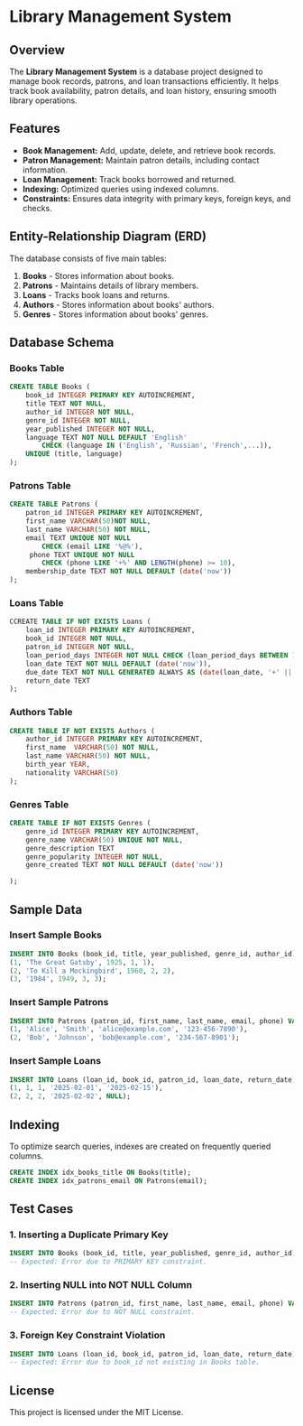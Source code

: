 # Library Management System

## Overview
The **Library Management System** is a database project designed to manage book records, patrons, and loan transactions efficiently. It helps track book availability, patron details, and loan history, ensuring smooth library operations.

## Features
- **Book Management:** Add, update, delete, and retrieve book records.
- **Patron Management:** Maintain patron details, including contact information.
- **Loan Management:** Track books borrowed and returned.
- **Indexing:** Optimized queries using indexed columns.
- **Constraints:** Ensures data integrity with primary keys, foreign keys, and checks.

## Entity-Relationship Diagram (ERD)
The database consists of five main tables:
1. **Books** - Stores information about books.
2. **Patrons** - Maintains details of library members.
3. **Loans** - Tracks book loans and returns.
4. **Authors** - Stores information about books' authors.
5. **Genres** - Stores information about books' genres.


## Database Schema

### **Books Table**
```sql
CREATE TABLE Books (
    book_id INTEGER PRIMARY KEY AUTOINCREMENT, 
    title TEXT NOT NULL,
    author_id INTEGER NOT NULL,
    genre_id INTEGER NOT NULL,
    year_published INTEGER NOT NULL, 
    language TEXT NOT NULL DEFAULT 'English'
        CHECK (language IN ('English', 'Russian', 'French',...)),
    UNIQUE (title, language)
);
```

### **Patrons Table**
```sql
CREATE TABLE Patrons (
    patron_id INTEGER PRIMARY KEY AUTOINCREMENT,
    first_name VARCHAR(50)NOT NULL,
    last_name VARCHAR(50) NOT NULL,
    email TEXT UNIQUE NOT NULL 
        CHECK (email LIKE '%@%'), 
     phone TEXT UNIQUE NOT NULL 
        CHECK (phone LIKE '+%' AND LENGTH(phone) >= 10),
    membership_date TEXT NOT NULL DEFAULT (date('now'))
);
```

### **Loans Table**
```sql
CCREATE TABLE IF NOT EXISTS Loans (
    loan_id INTEGER PRIMARY KEY AUTOINCREMENT,
    book_id INTEGER NOT NULL,
    patron_id INTEGER NOT NULL,
    loan_period_days INTEGER NOT NULL CHECK (loan_period_days BETWEEN 1 AND 30),
    loan_date TEXT NOT NULL DEFAULT (date('now')),
    due_date TEXT NOT NULL GENERATED ALWAYS AS (date(loan_date, '+' || loan_period_days || ' days')) VIRTUAL,
    return_date TEXT 
);
```

### **Authors Table**
```sql
CREATE TABLE IF NOT EXISTS Authors (
    author_id INTEGER PRIMARY KEY AUTOINCREMENT,
    first_name 	VARCHAR(50) NOT NULL,
    last_name VARCHAR(50) NOT NULL,
    birth_year YEAR,
    nationality VARCHAR(50)
);
```

### **Genres Table**
```sql
CREATE TABLE IF NOT EXISTS Genres (
    genre_id INTEGER PRIMARY KEY AUTOINCREMENT,
    genre_name VARCHAR(50) UNIQUE NOT NULL,
    genre_description TEXT
    genre_popularity INTEGER NOT NULL,
    genre_created TEXT NOT NULL DEFAULT (date('now'))

);
```

## Sample Data

### **Insert Sample Books**
```sql
INSERT INTO Books (book_id, title, year_published, genre_id, author_id) VALUES
(1, 'The Great Gatsby', 1925, 1, 1),
(2, 'To Kill a Mockingbird', 1960, 2, 2),
(3, '1984', 1949, 3, 3);
```

### **Insert Sample Patrons**
```sql
INSERT INTO Patrons (patron_id, first_name, last_name, email, phone) VALUES
(1, 'Alice', 'Smith', 'alice@example.com', '123-456-7890'),
(2, 'Bob', 'Johnson', 'bob@example.com', '234-567-8901');
```

### **Insert Sample Loans**
```sql
INSERT INTO Loans (loan_id, book_id, patron_id, loan_date, return_date) VALUES
(1, 1, 1, '2025-02-01', '2025-02-15'),
(2, 2, 2, '2025-02-02', NULL);
```

## Indexing
To optimize search queries, indexes are created on frequently queried columns.
```sql
CREATE INDEX idx_books_title ON Books(title);
CREATE INDEX idx_patrons_email ON Patrons(email);
```

## Test Cases

### **1. Inserting a Duplicate Primary Key**
```sql
INSERT INTO Books (book_id, title, year_published, genre_id, author_id) VALUES (1, 'Duplicate', 2023, 1, 1);
-- Expected: Error due to PRIMARY KEY constraint.
```

### **2. Inserting NULL into NOT NULL Column**
```sql
INSERT INTO Patrons (patron_id, first_name, last_name, email, phone) VALUES (3, NULL, 'Brown', 'charlie@example.com', '345-678-9012');
-- Expected: Error due to NOT NULL constraint.
```

### **3. Foreign Key Constraint Violation**
```sql
INSERT INTO Loans (loan_id, book_id, patron_id, loan_date, return_date) VALUES (3, 99, 1, '2025-02-03', NULL);
-- Expected: Error due to book_id not existing in Books table.
```

## License
This project is licensed under the MIT License.

